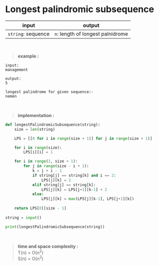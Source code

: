 # Longest palindromic subsequence

| input | output |
| --- | --- |
| `string`: sequence | `n`: length of longest palnidrome |

<br>

> **example :**

```
input:
management

output:
5
```
```
longest palindrome for given sequence:-
nemen
```
<br>

> **implementation :**

```python 
def longestPalindromicSubsequence(string):
    size = len(string)

    LPS = [[0 for i in range(size + 1)] for j in range(size + 1)]

    for i in range(size):
        LPS[i][i] = 1

    for i in range(2, size + 1):
        for j in range(size - i + 1):
            k = j + i - 1
            if string[j] == string[k] and i == 2:
                LPS[j][k] = 2
            elif string[j] == string[k]:
                LPS[j][k] = LPS[j+1][k-1] + 2
            else:
                LPS[j][k] = max(LPS[j][k-1], LPS[j+1][k])
    
    return LPS[0][size - 1]
    
string = input()

print(longestPalindromicSubsequence(string))
```

<br>

> **time and space complexity :**
<br> T(n) = O(n<sup>2</sup>)
<br> S(n) = O(n<sup>2</sup>)